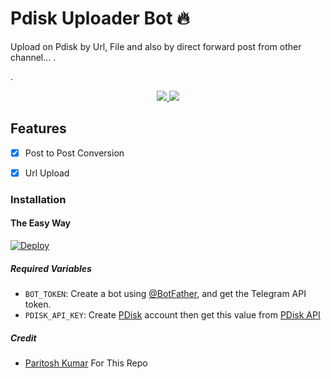 # Pdisk Uploader Bot 🔥

Upload on Pdisk by Url, File and also by direct forward post from other channel...
.

.
  </a>
</p>
<p align="center">
  <a href="https://github.com/OO7ROBot/pdisk_uploader/stargazers">
    <img src="https://img.shields.io/github/stars/OO7ROBot/pdisk_uploader?style=social">

  </a>
  
  <a href="https://github.com/OO7ROBot/pdisk_uploader/fork">
    <img src="https://img.shields.io/github/forks/OO7ROBot/pdisk_uploader?label=Fork&style=social">

  </a>  
</p>


## Features

- [x] Post to Post Conversion

- [x] Url Upload

### Installation

#### The Easy Way

[![Deploy](https://www.herokucdn.com/deploy/button.svg)](https://www.heroku.com/deploy?template=https://github.com/kotfreede/pdisk_uploader)

##### Required Variables

- `BOT_TOKEN`: Create a bot using [@BotFather](https://telegram.dog/BotFather), and get the Telegram API token.
- `PDISK_API_KEY`: Create [PDisk](https://www.pdisk.me/earn?referUid=7dd5qb) account then get this value from [PDisk API](https://www.pdisk.me/use-api)

##### Credit

- [Paritosh Kumar](https://github.com/ParitoshPky) For This Repo
